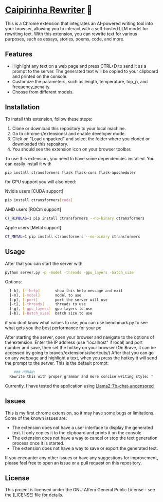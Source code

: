 # [Caipirinha Rewriter](https://github.com/bruno-1337/Caipirinha-Rewriter/) 🍹

This is a Chrome extension that integrates an AI-powered writing tool into your browser, allowing you to interact with a self-hosted LLM model for rewriting text. With this extension, you can rewrite text for various purposes, such as essays, stories, poems, code, and more.

## Features

- Highlight any text on a web page and press CTRL+D to send it as a prompt to the server. The generated text will be copied to your clipboard and printed on the console.
- Customize the parameters, such as length, temperature, top_p, and frequency_penalty.
- Choose from different models.

## Installation

To install this extension, follow these steps:

1. Clone or download this repository to your local machine.
2. Go to chrome://extensions/ and enable developer mode.
3. Click on "Load unpacked" and select the folder where you cloned or downloaded this repository.
4. You should see the extension icon on your browser toolbar.

To use this extension, you need to have some dependencies installed. You can easily install it with
```sh
pip install ctransformers flask flask-cors flask-apscheduler
```
for GPU support you will also need:

Nvidia users [CUDA support]
```sh
pip install ctransformers[cuda]
```
AMD users [ROCm support]
```sh
CT_HIPBLAS=1 pip install ctransformers --no-binary ctransformers
```
Apple users [Metal support]
```sh
CT_METAL=1 pip install ctransformers --no-binary ctransformers
```


## Usage
After that you can start the server with
```sh
python server.py -p -model -threads -gpu_layers -batch_size
```
Options:
```sh
  [-h], [--help]       show this help message and exit
  [-m], [-model]       model to use
  [-p], [-port]        port the server will use
  [-t], [-threads]     threads to use
  [-g], [-gpu_layers]  gpu layers to use
  [-b], [-batch_size]  batch size to use 
```
if you dont know what values to use, you can use benchmark.py to see what gets you the best performance for your pc

After starting the server, open your browser and navigate to the options of the extension. 
Enter the IP address (use "localhost" if local) and port number and save, then set the hotkey on your browser (On Brave, it can be accessed by going to brave://extensions/shortcuts/)
After that you can go on any webpage and highlight a text, when you press the hotkey it will send the prompt to the server. This is the default prompt:
```sh
	### HUMAN:
  Rewrite this with proper grammar and more concise writing style: "
```

Currently, I have tested the application using [Llama2-7b-chat-uncensored](https://huggingface.co/TheBloke/llama2_7b_chat_uncensored-GGML)

## Issues

This is my first chrome extension, so it may have some bugs or limitations. Some of the known issues are:

- The extension does not have a user interface to display the generated text. It only copies it to the clipboard and prints it on the console.
- The extension does not have a way to cancel or stop the text generation process once it is started.
- The extension does not have a way to save or export the generated text.

If you encounter any other issues or have any suggestions for improvement, please feel free to open an issue or a pull request on this repository.

## License

This project is licensed under the GNU Affero General Public License - see the [LICENSE] file for details.
